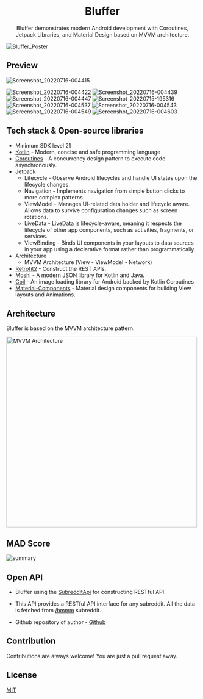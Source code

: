 <h1 align="center">Bluffer</h1>

<p align="center">  
Bluffer demonstrates modern Android development with Coroutines, Jetpack Libraries, and Material Design based on MVVM architecture.
</p>


![Bluffer_Poster](https://user-images.githubusercontent.com/81246797/176945231-e672db11-78c7-4a76-bae5-2705f62241d2.png)

## Preview
![Screenshot_20220716-004415](https://user-images.githubusercontent.com/81246797/179296854-fad72aac-8943-4a58-80a1-a0ca0ac1e824.jpg)

![Screenshot_20220716-004422](https://user-images.githubusercontent.com/81246797/179296864-8579e63c-1427-4cbb-8f0b-abb2356825ff.jpg)
![Screenshot_20220716-004439](https://user-images.githubusercontent.com/81246797/179296911-7f190120-bc0c-4b92-9862-01ea8507883a.jpg)
![Screenshot_20220716-004447](https://user-images.githubusercontent.com/81246797/179296956-4c262626-70c5-4aee-aaec-a520302c398e.jpg)
![Screenshot_20220715-195316](https://user-images.githubusercontent.com/81246797/179296975-556001d1-19fd-461c-9e2c-4c5ff43cb06a.jpg)
![Screenshot_20220716-004537](https://user-images.githubusercontent.com/81246797/179296991-2067e0c1-ac46-4c3c-bbc2-47b5a97552bb.jpg)
![Screenshot_20220716-004543](https://user-images.githubusercontent.com/81246797/179296995-c67694ae-946b-452a-b397-2a3e50c887cd.jpg)
![Screenshot_20220716-004549](https://user-images.githubusercontent.com/81246797/179297013-48ec5fa2-6345-4d5a-abb9-5021b44c3b6a.jpg)
![Screenshot_20220716-004603](https://user-images.githubusercontent.com/81246797/179297055-62a6844a-c13a-4228-b871-cbc876995307.jpg)

## Tech stack & Open-source libraries

- Minimum SDK level 21
- [Kotlin](https://kotlinlang.org/) - Modern, concise and safe programming language
- [Coroutines](https://github.com/Kotlin/kotlinx.coroutines) - A concurrency design pattern to execute code asynchronously.
- Jetpack
  - Lifecycle - Observe Android lifecycles and handle UI states upon the lifecycle changes.
  - Navigation - Implements navigation from simple button clicks to more complex patterns.
  - ViewModel - Manages UI-related data holder and lifecycle aware. Allows data to survive configuration changes such as screen rotations.
  - LiveData - LiveData is lifecycle-aware, meaning it respects the lifecycle of other app components, such as activities, fragments, or services.
  - ViewBinding - Binds UI components in your layouts to data sources in your app using a declarative format rather than programmatically.
- Architecture
  - MVVM Architecture (View - ViewModel - Network)
- [Retrofit2](https://github.com/square/retrofit) - Construct the REST APIs.
- [Moshi](https://github.com/square/moshi/) - A modern JSON library for Kotlin and Java.
- [Coil](https://github.com/coil-kt/coil) - An image loading library for Android backed by Kotlin Coroutines
- [Material-Components](https://github.com/material-components/material-components-android) - Material design components for building View layouts and Animations.


## Architecture

Bluffer is based on the MVVM architecture pattern.

<img width="500" alt="MVVM Architecture" src="https://user-images.githubusercontent.com/81246797/176947096-e1ba74e8-0bbf-4a8a-a530-363f08d9fd25.png">


## MAD Score

![summary](https://user-images.githubusercontent.com/81246797/179294198-7beb2b9a-773e-4177-930a-b5cf824ab756.png)


## Open API

- Bluffer using the [SubredditApi](https://meme-api.herokuapp.com/gimme/hmmm) for constructing RESTful API.<br>

- This API provides a RESTful API interface for any subreddit. All the data is fetched from [/hmmm](https://www.reddit.com/r/hmmm/) subreddit.

- Github repository of author - [Github](https://github.com/D3vd/Meme_Api)


## Contribution

Contributions are always welcome! You are just a pull request away.


## License

[MIT](https://choosealicense.com/licenses/mit/)
